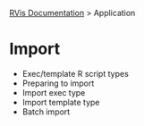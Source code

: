 [RVis Documentation](../../index.md) > Application

# Import

- Exec/template R script types
- Preparing to import
- Import exec type
- Import template type
- Batch import
